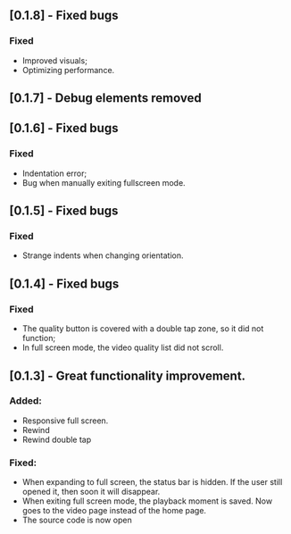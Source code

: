## [0.1.8] - Fixed bugs

### Fixed
* Improved visuals;
* Optimizing performance.


## [0.1.7] - Debug elements removed


## [0.1.6] - Fixed bugs

### Fixed
* Indentation error;
* Bug when manually exiting fullscreen mode.


## [0.1.5] - Fixed bugs

### Fixed
* Strange indents when changing orientation.


## [0.1.4] - Fixed bugs

### Fixed
* The quality button is covered with a double tap zone, so it did not function;
* In full screen mode, the video quality list did not scroll.


## [0.1.3] - Great functionality improvement.

### Added:
* Responsive full screen.
* Rewind
* Rewind double tap

### Fixed:
* When expanding to full screen, the status bar is hidden. If the user still opened it, then soon it will disappear.
* When exiting full screen mode, the playback moment is saved. Now goes to the video page instead of the home page.
* The source code is now open
